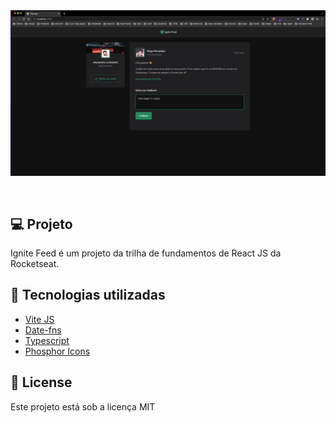 <div align="center" style="padding-bottom:30px; background:transparent">
<img src ="./src/assets/ignite-feed.gif" style="background:transparent" />
</div>

## 💻 Projeto

Ignite Feed é um projeto da trilha de fundamentos de React JS da Rocketseat.

## 🚀 Tecnologias utilizadas

- [Vite JS](https://vitejs.dev)
- [Date-fns](https://date-fns.org)
- [Typescript](https://www.typescriptlang.org)
- [Phosphor Icons](https://phosphoricons.com)

## 📄 License

Este projeto está sob a licença MIT
